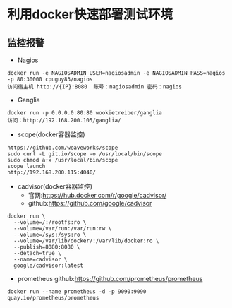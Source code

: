 # 利用docker快速部署测试环境
## 监控报警
- Nagios
```
docker run -e NAGIOSADMIN_USER=nagiosadmin -e NAGIOSADMIN_PASS=nagios -p 80:30000 cpuguy83/nagios
访问宿主机 http://{IP}:8080  账号：nagiosadmin 密码：nagios
```

- Ganglia
```
docker run -p 0.0.0.0:80:80 wookietreiber/ganglia
访问：http://192.168.200.105/ganglia/
```

- scope(docker容器监控)
```
https://github.com/weaveworks/scope
sudo curl -L git.io/scope -o /usr/local/bin/scope
sudo chmod a+x /usr/local/bin/scope
scope launch
http://192.168.200.115:4040/
```

- cadvisor(docker容器监控)
  - 官网:https://hub.docker.com/r/google/cadvisor/
  - github:https://github.com/google/cadvisor
```
docker run \
  --volume=/:/rootfs:ro \
  --volume=/var/run:/var/run:rw \
  --volume=/sys:/sys:ro \
  --volume=/var/lib/docker/:/var/lib/docker:ro \
  --publish=8080:8080 \
  --detach=true \
  --name=cadvisor \
  google/cadvisor:latest
```
- prometheus
github:https://github.com/prometheus/prometheus
```
docker run --name prometheus -d -p 9090:9090 quay.io/prometheus/prometheus
```

## 

